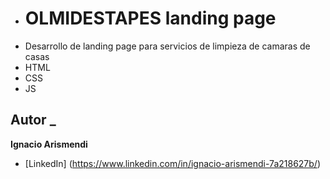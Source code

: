 * # OLMIDESTAPES landing page
* Desarrollo de landing page para servicios de limpieza de camaras de casas
* HTML
* CSS
* JS

## Autor _
**Ignacio Arismendi**

* [LinkedIn] (https://www.linkedin.com/in/ignacio-arismendi-7a218627b/)
